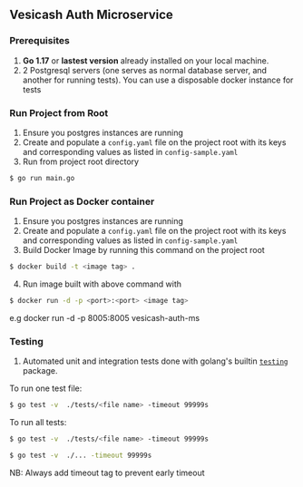 ## Vesicash Auth Microservice

### Prerequisites

1. **Go 1.17** or **lastest version** already installed on your local machine.
2. 2 Postgresql servers (one serves as normal database server, and another for running tests). You can use a disposable docker instance for tests

### Run Project from Root

1. Ensure you postgres instances are running
2. Create and populate a `config.yaml` file on the project root with its keys and corresponding values as listed in `config-sample.yaml`
3. Run from project root directory

```bash
$ go run main.go
```

### Run Project as Docker container

1. Ensure you postgres instances are running
2. Create and populate a `config.yaml` file on the project root with its keys and corresponding values as listed in `config-sample.yaml`
3. Build Docker Image by running this command on the project root

```bash
$ docker build -t <image tag> .
```

4. Run image built with above command with

```bash
$ docker run -d -p <port>:<port> <image tag>
```

e.g docker run -d -p 8005:8005 vesicash-auth-ms

### Testing

1. Automated unit and integration tests done with golang's builtin [`testing`](https://pkg.go.dev/testing) package.

To run one test file:

```bash
$ go test -v  ./tests/<file name> -timeout 99999s
```

To run all tests:

```bash
$ go test -v  ./tests/<file name> -timeout 99999s
```

```bash
$ go test -v  ./... -timeout 99999s
```

NB: Always add timeout tag to prevent early timeout
